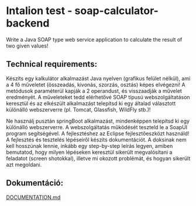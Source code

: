 # Intalion test - soap-calculator-backend

Write a Java SOAP type web service application to calculate the result of two given values!

## Technical requirements:

Készíts egy kalkulátor alkalmazást Java nyelven (grafikus felület nélkül), ami a 4 fő műveletet (összeadás, kivonás, szorzás, osztás) képes elvégezni!
A metódusok paraméterül kapják a 2 operandust, és visszaadják a művelet eredményét.
A műveleteket tedd elérhetővé SOAP típusú webszolgáltatáson keresztül és az elkészült alkalmazást telepítsd ki egy általad választott különálló webszerverre (pl. Tomcat, Glassfish, WildFly stb.)!

Ne használj pusztán springBoot alkalmazást, mindenképpen telepítsd ki egy különálló webszerverre.
A webszolgáltatás működését teszteld le a SoapUI program segítségével. 
A fejlesztéshez az Eclipse fejlesztőeszközt használd!  
A fejlesztés és tesztelés lépéseiről készíts dokumentációt. A doksinak nem kell hosszúnak lennie, inkább egy step-by-step leírás legyen, amiben bemutatod, hogy milyen lépéseken keresztül sikerült megvalósítani a feladatot (screen shotokkal), illetve mi okozott problémát, és hogyan sikerült azt megoldani.

## Dokumentáció: 
[DOCUMENTATION.md](DOCUMENTATION.md)
